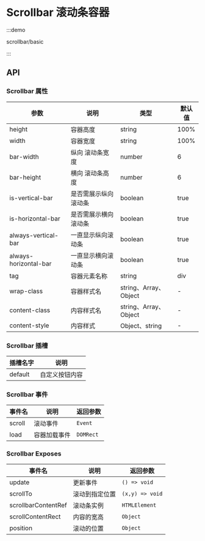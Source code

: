 # Scrollbar 滚动条容器

:::demo

scrollbar/basic

:::

## API

### Scrollbar 属性

| 参数                | 说明                 | 类型                  | 默认值 |
| ------------------- | -------------------- | --------------------- | ------ |
| height              | 容器高度             | string                | 100%   |
| width               | 容器宽度             | string                | 100%   |
| bar-width            | 纵向 滚动条宽度      | number                | 6      |
| bar-height           | 横向 滚动条高度      | number                | 6      |
| is-vertical-bar       | 是否需展示纵向滚动条 | boolean               | true   |
| is-horizontal-bar     | 是否需展示横向滚动条 | boolean               | true   |
| always-vertical-bar   | 一直显示纵向滚动条   | boolean               | true   |
| always-horizontal-bar | 一直显示横向滚动条   | boolean               | true   |
| tag                 | 容器元素名称         | string                | div    |
| wrap-class           | 容器样式名           | string、Array、Object | -      |
| content-class        | 内容样式名           | string、Array、Object | -      |
| content-style        | 内容样式             | Object、string        | -      |

### Scrollbar 插槽

| 插槽名字 | 说明           |
| -------- | -------------- |
| default  | 自定义按钮内容 |

### Scrollbar 事件

| 事件名 | 说明         | 返回参数  |
| ------ | ------------ | --------- |
| scroll | 滚动事件     | `Event`   |
| load   | 容器加载事件 | `DOMRect` |

### Scrollbar Exposes

| 事件名              | 说明           | 返回参数        |
| ------------------- | -------------- | --------------- |
| update              | 更新事件       | `() => void`    |
| scrollTo            | 滚动到指定位置 | `(x,y) => void` |
| scrollbarContentRef | 滚动条实例     | `HTMLElement`   |
| scrollContentRect   | 内容的宽高     | `Object`        |
| position            | 滚动的位置     | `Object`        |
